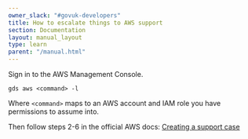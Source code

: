 ```yaml
---
owner_slack: "#govuk-developers"
title: How to escalate things to AWS support
section: Documentation
layout: manual_layout
type: learn
parent: "/manual.html"
---
```


Sign in to the AWS Management Console.

`gds aws <command> -l`

Where `<command>` maps to an AWS account and IAM role you have permissions to assume into.

Then follow steps 2-6 in the official AWS docs: [Creating a support case](https://docs.aws.amazon.com/awssupport/latest/user/case-management.html#creating-a-support-case)


